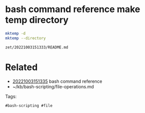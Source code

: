 # bash command reference make temp directory
```bash
mktemp -d
mktemp --directory
```

` zet/20221003151333/README.md `

# Related

- [20221003151335](/zet/20221003151335/README.md) bash command reference
- ~/kb/bash-scripting/file-operations.md

Tags:

    #bash-scripting #file 
